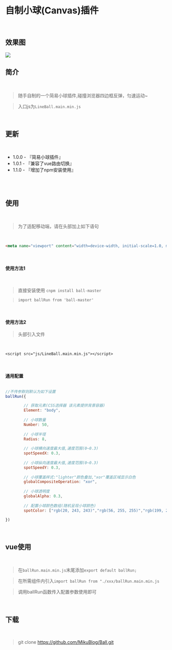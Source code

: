 # 自制小球(Canvas)插件

<br/>

## 效果图

<img src="https://mikuimg.oss-cn-shenzhen.aliyuncs.com/Plugin/Ball/pic.jpg"> 

<br/>

## 简介

<br/>

>随手自制的一个简易小球插件,碰撞浏览器四边框反弹，匀速运动~

>入口js为```LineBall.main.min.js```

<br/>

## 更新

<br/>

- 1.0.0 - 『简易小球插件』
- 1.0.1 - 『兼容了vue路由切换』
- 1.1.0 - 『增加了npm安装使用』

<br/>

<br/>

## 使用

<br/>

>为了适配移动端，请在头部加上如下语句

<br/>

```html
<meta name="viewport" content="width=device-width, initial-scale=1.0, maximum-scale=1.0, user-scalable=no">
```

<br/>

#### 使用方法1

<br/>

>直接安装使用 ```cnpm install ball-master```

>```import ballRun from 'ball-master'``` 

<br/>

#### 使用方法2

>头部引入文件

<br/>

```
<script src="js/LineBall.main.min.js"></script>
```

<br/>

#### 通用配置

```js

//不传参默则默认为如下设置
ballRun({

        // 获取元素(CSS选择器 该元素提供背景容器)
        Element: "body",
		
        // 小球数量
        Number: 50,
		
        // 小球半径
        Radius: 8,
		
        // 小球横向速度最大值,速度范围(0~0.3)
        spotSpeedX: 0.3,
		
        // 小球纵向速度最大值,速度范围(0~0.3)
        spotSpeedY: 0.3,
		
        // 小球覆盖样式:"lighter"颜色叠加,"xor"覆盖区域显示白色
        globalCompositeOperation: "xor",
		
        // 小球透明度
        globalAlpha: 0.3,
		
        // 配置小球颜色数组(随机呈现小球颜色)
        spotColor: ["rgb(20, 243, 243)","rgb(56, 255, 255)","rgb(199, 255, 255)"]

})

```

<br/>

## vue使用

<br/>

>在```ballRun.main.min.js```末尾添加```export default ballRun;```

>在所需组件内引入```import ballRun from "./xxx/ballRun.main.min.js```

>调用ballRun函数传入配置参数使用即可

<br/>

## 下载

<br/>

>git clone https://github.com/MikuBlog/Ball.git



